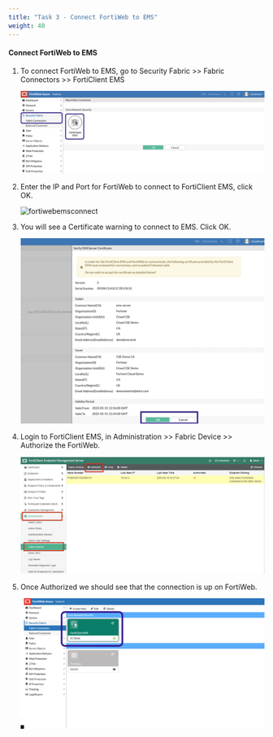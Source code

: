 ```yaml
---
title: "Task 3 - Connect FortiWeb to EMS"
weight: 40
---
```


#### **Connect FortiWeb to EMS**

1. To connect FortiWeb to EMS, go to Security Fabric >> Fabric Connectors >> FortiClient EMS

    ![fortiwebems](../images/fortiweb-04.jpg)

2. Enter the IP and Port for FortiWeb to connect to FortiClient EMS, click OK.

    ![fortiwebemsconnect](../images/fortiweb-05.jpg)

3. You will see a Certificate warning to connect to EMS. Click OK.

    ![fortiwebemscert](../images/fortiweb-06.jpg)

4. Login to FortiClient EMS, in Administration >> Fabric Device >> Authorize the FortiWeb.

    ![emsauthorize](../images/fortiweb-07.jpg)

5. Once Authorized we should see that the connection is up on FortiWeb. 

    ![fortiwebemsup](../images/fortiweb-08.jpg)